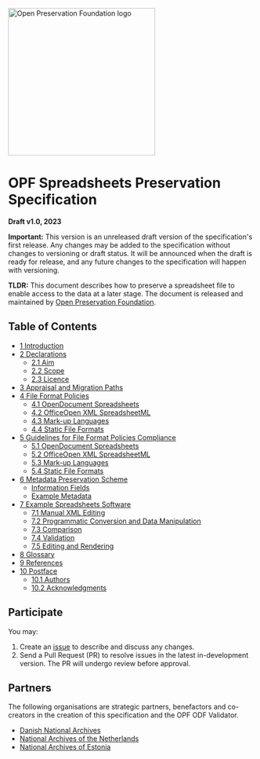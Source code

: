 <img src="https://openpreservation.org/wp-content/uploads/2019/11/opf-site-logo.png" width="300" alt="Open Preservation Foundation logo">

# OPF Spreadsheets Preservation Specification

**Draft v1.0, 2023**

**Important:** This version is an unreleased draft version of the specification's first release. Any changes may be added to the specification without changes to versioning or draft status. It will be announced when the draft is ready for release, and any future changes to the specification will happen with versioning.

**TLDR:** This document describes how to preserve a spreadsheet file to enable access to the data at a later stage. The document is released and maintained by [Open Preservation Foundation](https://openpreservation.org/).

## Table of Contents

* [1 Introduction](/v1.0/Specification.md#1-introduction)
* [2 Declarations](/v1.0/Specification.md#2-declarations)
    * [2.1 Aim](/v1.0/Specification.md#21-aim)
    * [2.2 Scope](/v1.0/Specification.md#22-scope)
    * [2.3 Licence](/v1.0/Specification.md#23-licence)
* [3 Appraisal and Migration Paths](/v1.0/Specification.md#3-appraisal-and-migration-paths)
* [4 File Format Policies](/v1.0/Specification.md#4-file-format-policies)
    * [4.1 OpenDocument Spreadsheets](/v1.0/Specification.md#41-opendocument-spreadsheets)
    * [4.2 OfficeOpen XML SpreadsheetML](/v1.0/Specification.md#42-office-open-xml-spreadsheetml)
    * [4.3 Mark-up Languages](/v1.0/Specification.md#43-mark-up-languages)
    * [4.4 Static File Formats](/v1.0/Specification.md#44-static-file-formats)
* [5 Guidelines for File Format Policies Compliance](/v1.0/Specification.md#5-guidelines-for-file-format-policies-compliance)
    * [5.1 OpenDocument Spreadsheets](/v1.0/Specification.md#51-opendocument-spreadsheets)
    * [5.2 OfficeOpen XML SpreadsheetML](/v1.0/Specification.md#52-office-open-xml-spreadsheetml)
    * [5.3 Mark-up Languages](/v1.0/Specification.md#53-mark-up-languages)
    * [5.4 Static File Formats](/v1.0/Specification.md#54-static-file-formats)
* [6 Metadata Preservation Scheme](#6-metadata-preservation-scheme)
    * [Information Fields](#61-information-fields)
    * [Example Metadata](#62-example-metadata)
* [7 Example Spreadsheets Software](/v1.0/Specification.md#7-example-spreadsheets-software)
    * [7.1 Manual XML Editing](/v1.0/Specification.md#71-manual-xml-editing)
    * [7.2 Programmatic Conversion and Data Manipulation](/v1.0/Specification.md#72-programmatic-conversion-and-data-manipulation)
    * [7.3 Comparison](/v1.0/Specification.md#73-comparison)
    * [7.4 Validation](/v1.0/Specification.md#74-validation)
    * [7.5 Editing and Rendering](/v1.0/Specification.md#75-editing-and-rendering)
* [8 Glossary](/v1.0/Specification.md#8-glossary)
* [9 References](/v1.0/Specification.md#9-references)
* [10 Postface](/v1.0/Specification.md#10-postface)
    * [10.1 Authors](/v1.0/Specification.md#101-authors)
    * [10.2 Acknowledgments](/v1.0/Specification.md#102-acknowledgments)

## Participate

You may:
1. Create an [issue](https://github.com/Asbjoedt/Spreadsheets-Preservation-Specification/issues) to describe and discuss any changes.
2. Send a Pull Request (PR) to resolve issues in the latest in-development version. The PR will undergo review before approval.


## Partners
The following organisations are strategic partners, benefactors and co-creators in the creation of this specification and the OPF ODF Validator.

* [Danish National Archives](https://en.rigsarkivet.dk/)
* [National Archives of the Netherlands](https://www.nationaalarchief.nl/en)
* [National Archives of Estonia](https://www.ra.ee/en/)

